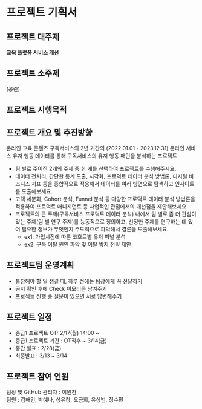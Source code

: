 # 프로젝트 기획서

## 프로젝트 대주제

**교육 플랫폼 서비스 개선**

## 프로젝트 소주제
(공란)

## 프로젝트 시행목적

## 프로젝트 개요 및 추진방향

온라인 교육 콘텐츠 구독서비스의 2년 기간의 (2022.01.01 - 2023.12.31) 온라인 서비스 유저 행동 데이터를 통해 구독서비스의 유저 행동 패턴을 분석하는 프로젝트

- 팀 별로 주어진 2개의 주제 중 한 개를 선택하여 프로젝트를 수행해주세요.
- 데이터 전처리, 간단한 통계 도출, 시각화, 프로덕트 데이터 분석 방법론, 디지털 비즈니스 지표 등을 종합적으로 적용해서 데이터를 여러 방면으로 탐색하고 인사이트를 도출해보세요.
- 고객 세분화, Cohort 분석, Funnel 분석 등 다양한 프로덕트 데이터 분석 방법론을 적용하여 프로덕트 매니지먼트 등 사업적인 관점에서의 개선점을 제안해보세요.
- 프로젝트의 큰 주제(구독서비스 프로덕트 데이터 분석) 내에서 팀 별로 좀 더 관심이 있는 주제(팀 별 연구 주제)를 능동적으로 정의하고, 선정한 주제를 연구하는 데 있어 필요한 정보가 무엇인지 주도적으로 파악해서 결론을 도출해보세요.
    - ex1. 가입시점에 따른 코호트별 유저 퍼널 분석
    - ex2. 구독 이탈 원인 파악 및 이탈 방지 전략 제안

## 프로젝트팀 운영계획
- 불참해야 할 일 생길 때, 하루 전에는 팀장에게 꼭 전달하기
- 공지 확인 후에 Check 이모티콘 남겨주기
- 프로젝트 진행 중 질문이 있으면 서로 답변해주기

## 프로젝트 일정
- 중급1 프로젝트 OT: 2/17(월) 14:00 ~
- 중급1 프로젝트 기간 : OT직후 ~ 3/14(금)
- 중간 발표 : 2/28(금)
- 최종발표 : 3/13 ~ 3/14

## 프로젝트 참여 인원
팀장 및 GitHub 관리자 : 이원찬 <br/>
팀원 : 김해인, 박예나, 성유창, 오금희, 유상범, 정수민 <br/>
